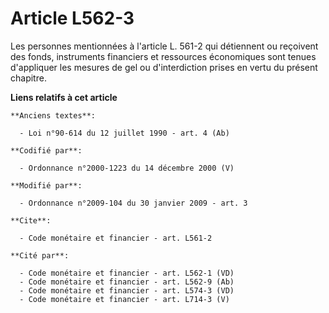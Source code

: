 # Article L562-3

Les personnes mentionnées à l'article L. 561-2 qui détiennent ou reçoivent des fonds, instruments financiers et ressources
économiques sont tenues d'appliquer les mesures de gel ou d'interdiction prises en vertu du présent chapitre.

**Liens relatifs à cet article**

	**Anciens textes**:

	  - Loi n°90-614 du 12 juillet 1990 - art. 4 (Ab)

	**Codifié par**:

	  - Ordonnance n°2000-1223 du 14 décembre 2000 (V)

	**Modifié par**:

	  - Ordonnance n°2009-104 du 30 janvier 2009 - art. 3

	**Cite**:

	  - Code monétaire et financier - art. L561-2

	**Cité par**:

	  - Code monétaire et financier - art. L562-1 (VD)
	  - Code monétaire et financier - art. L562-9 (Ab)
	  - Code monétaire et financier - art. L574-3 (VD)
	  - Code monétaire et financier - art. L714-3 (V)
